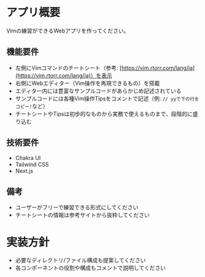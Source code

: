 # アプリ概要
Vimの練習ができるWebアプリを作ってください。

## 機能要件
- 左側にVimコマンドのチートシート（参考: [https://vim.rtorr.com/lang/ja](https://vim.rtorr.com/lang/ja)）を表示
- 右側にWebエディター（Vim操作を再現できるもの）を搭載
- エディター内には豊富なサンプルコードがあらかじめ記述されている
- サンプルコードには各種Vim操作Tipsをコメントで記述（例: `// yyで下の行をコピー!`など）
- チートシートやTipsは初歩的なものから実務で使えるものまで、段階的に盛り込む

## 技術要件
- Chakra UI
- Tailwind CSS
- Next.js

## 備考
- ユーザーがフリーで練習できる形式にしてください
- チートシートの情報は参考サイトから抜粋してください

# 実装方針
- 必要なディレクトリ/ファイル構成も提案してください
- 各コンポーネントの役割や構成もコメントで説明してください
